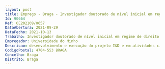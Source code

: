 ```yaml
--- 
layout: post
title: Emprego - Braga - Investigador doutorado de nível inicial em regime de direito privado
Id: 90664
Ref: OE202109/0657
DataAbertura: 2021-09-29
DataFecho: 2021-10-13
Trabalho: Investigador doutorado de nível inicial em regime de direito privado
Empregador: Universidade do Minho
Descricao: desenvolvimento e execução do projeto I&D e em atividades científicas e técnicas conexas.
CodigoPostal: 4704-553 BRAGA
Concelho: Braga
Distrito: Braga
--- 
```

